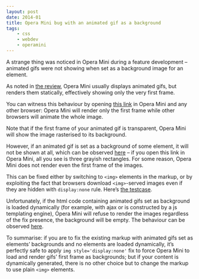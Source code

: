 ```yaml
---
layout: post
date: 2014-01
title: Opera Mini bug with an animated gif as a background
tags:
    - css
    - webdev
    - operamini
---
```


A strange thing was noticed in Opera Mini during a feature development – animated gifs were not showing when set as a background image for an element.

As noted in [the review](http://sharovatov.github.io/posts/2013-10-operamini-review.html), Opera Mini usually displays animated gifs, but renders them statically, effectively showing only the very first frame. 

You can witness this behaviour by opening [this link](http://sharovatov.ru/operamini/gif-single.html) in Opera Mini and any other browser: Opera Mini will render only the first frame while other browsers will animate the whole image.

Note that if the first frame of your animated gif is transparent, Opera Mini will show the image rasterised to its background.

However, if an animated gif is set as a background of some element, it will not be shown at all, which can be observed [here](http://sharovatov.ru/operamini/gif-bg.html) – if you open this link in Opera Mini, all you see is three grayish rectangles. For some reason, Opera Mini does not render even the first frame of the images.

This can be fixed either by switching to `<img>` elements in the markup, or by exploiting the fact that browsers download `<img>`-served images even if they are hidden with `display:none` rule. Here’s [the testcase](http://sharovatov.ru/operamini/gif-bg-fix.html).

Unfortunately, if the html code containing animated gifs set as background is loaded dynamically (for example, with ajax or is constructed by a js templating engine), Opera Mini will refuse to render the images regardless of the fix presence, the background will be empty. The behaviour can be observed [here](http://sharovatov.ru/operamini/gif-loading.html).

To summarise: if you are to fix the existing markup with animated gifs set as elements’ backgrounds and no elements are loaded dynamically, it’s perfectly safe to apply `img style='display:none'` fix to force Opera Mini to load and render gifs’ first frame as backgrounds; but if your content is dynamically generated, there is no other choice but to change the markup to use plain `<img>` elements.